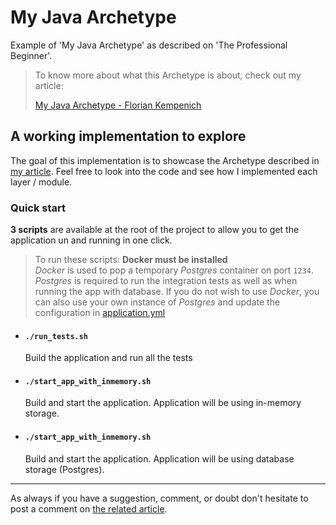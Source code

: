 # My Java Archetype

Example of 'My Java Archetype' as described on 'The Professional Beginner'.

> To know more about what this Archetype is about, check out my article:
>
> [My Java Archetype - Florian Kempenich](https://floriankempenich.com/post/11)

## A working implementation to explore

The goal of this implementation is to showcase the Archetype described in [my article](https://floriankempenich.com/post/11).
Feel free to look into the code and see how I implemented each layer / module.

### Quick start
**3 scripts** are available at the root of the project to allow you to get the application un and running in one click.   
> To run these scripts: **Docker must be installed**   
> _Docker_ is used to pop a temporary _Postgres_ container on port `1234`. 
> _Postgres_ is required to run the integration tests as well as when running the app with database. 
> If you do not wish to use _Docker_, you can also use your own instance of _Postgres_ and update the configuration in [application.yml](/src/main/resources/application.yml)

* #### `./run_tests.sh`
  Build the application and run all the tests
* #### `./start_app_with_inmemory.sh`
  Build and start the application. Application will be using in-memory storage.
* #### `./start_app_with_inmemory.sh`
  Build and start the application. Application will be using database storage (Postgres).


---

As always if you have a suggestion, comment, or doubt don't hesitate to post a comment on [the related article](https://floriankempenich.com/post/11).

